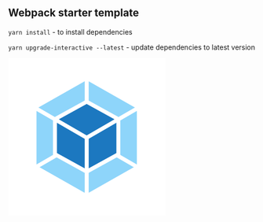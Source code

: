 ## Webpack starter template

`yarn install` - to install dependencies

`yarn upgrade-interactive --latest` - update dependencies to latest version

<img src="https://github.com/BrotherhoodOfEden/sg-webpack-starter-template/blob/master/src/assets/img/logo.png" alt="logo" style="width:320px;"/>
